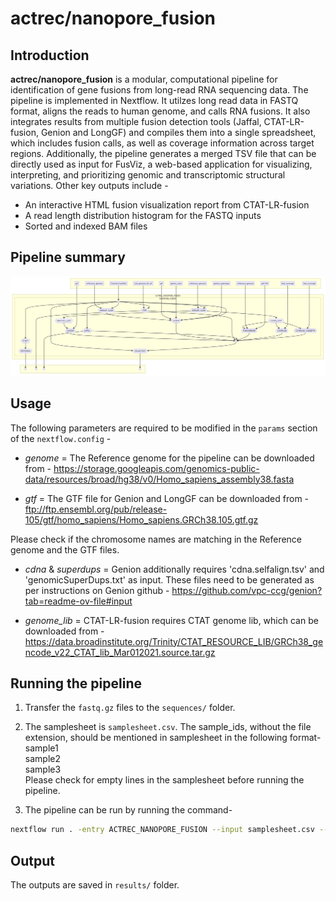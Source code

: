 # actrec/nanopore_fusion

## Introduction

**actrec/nanopore_fusion** is a modular, computational pipeline for identification of gene fusions from long-read RNA sequencing data. The pipeline is implemented in Nextflow. It utilzes long read data in FASTQ format, aligns the reads to human genome, and calls RNA fusions. It also integrates results from multiple fusion detection tools (Jaffal, CTAT-LR-fusion, Genion and LongGF) and compiles them into a single spreadsheet, which includes fusion calls, as well as coverage information across target regions. Additionally, the pipeline generates a merged TSV file that can be directly used as input for FusViz, a web-based application for visualizing, interpreting, and prioritizing genomic and transcriptomic structural variations. Other key outputs include - 
- An interactive HTML fusion visualization report from CTAT-LR-fusion
- A read length distribution histogram for the FASTQ inputs
- Sorted and indexed BAM files

## Pipeline summary

<p align="center">
<img src="./img/Nanopore_fusion_pipeline_dag.png" width="800">
</p>



## Usage

The following parameters are required to be modified in the `params` section of the `nextflow.config` - 

- *genome* = The Reference genome for the pipeline can be downloaded from -  https://storage.googleapis.com/genomics-public-data/resources/broad/hg38/v0/Homo_sapiens_assembly38.fasta

- *gtf* = The GTF file for Genion and LongGF can be downloaded from -
ftp://ftp.ensembl.org/pub/release-105/gtf/homo_sapiens/Homo_sapiens.GRCh38.105.gtf.gz

Please check if the chromosome names are matching in the Reference genome and the GTF files.

- *cdna* & *superdups* = Genion additionally requires 'cdna.selfalign.tsv' and 'genomicSuperDups.txt' as input. These files need to be generated as per instructions on Genion github -  https://github.com/vpc-ccg/genion?tab=readme-ov-file#input

- *genome_lib* = CTAT-LR-fusion requires CTAT genome lib, which can be downloaded from -
https://data.broadinstitute.org/Trinity/CTAT_RESOURCE_LIB/GRCh38_gencode_v22_CTAT_lib_Mar012021.source.tar.gz


## Running the pipeline

1. Transfer the `fastq.gz` files to the `sequences/` folder.

2. The samplesheet is `samplesheet.csv`. The sample_ids, without the file extension, should be mentioned in samplesheet in the following format-  
sample1  
sample2  
sample3  
Please check for empty lines in the samplesheet before running the pipeline.


3. The pipeline can be run by running the command-

```bash
nextflow run . -entry ACTREC_NANOPORE_FUSION --input samplesheet.csv --outdir results  -profile docker -ansi-log false  -resume  -bg
```

## Output
The outputs are saved in `results/` folder.
